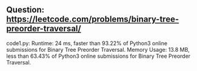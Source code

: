 ## Question: https://leetcode.com/problems/binary-tree-preorder-traversal/

code1.py:
Runtime: 24 ms, faster than 93.22% of Python3 online submissions for Binary Tree Preorder Traversal.
Memory Usage: 13.8 MB, less than 63.43% of Python3 online submissions for Binary Tree Preorder Traversal.
